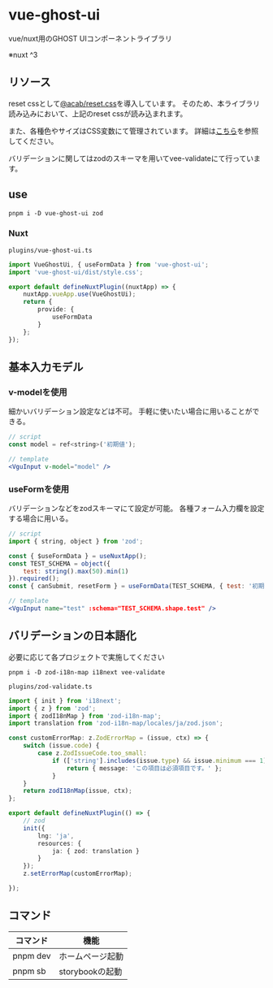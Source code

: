 # vue-ghost-ui

vue/nuxt用のGHOST UIコンポーネントライブラリ

※nuxt ^3

## リソース

reset cssとして[@acab/reset.css](https://github.com/mayank99/reset.css)を導入しています。
そのため、本ライブラリ読み込みにおいて、上記のreset cssが読み込まれます。

また、各種色やサイズはCSS変数にて管理されています。
詳細は[こちら](https://github.com/furutsubaki/vue-ghost-ui/blob/develop/src/assets/css/variables.css)を参照してください。

バリデーションに関してはzodのスキーマを用いてvee-validateにて行っています。

## use

```shell
pnpm i -D vue-ghost-ui zod
```

### Nuxt

`plugins/vue-ghost-ui.ts`

```ts
import VueGhostUi, { useFormData } from 'vue-ghost-ui';
import 'vue-ghost-ui/dist/style.css';

export default defineNuxtPlugin((nuxtApp) => {
    nuxtApp.vueApp.use(VueGhostUi);
    return {
        provide: {
            useFormData
        }
    };
});
```

## 基本入力モデル

### v-modelを使用

細かいバリデーション設定などは不可。
手軽に使いたい場合に用いることができる。

```jsx
// script
const model = ref<string>('初期値');

// template
<VguInput v-model="model" />
```

### useFormを使用

バリデーションなどをzodスキーマにて設定が可能。
各種フォーム入力欄を設定する場合に用いる。

```jsx
// script
import { string, object } from 'zod';

const { $useFormData } = useNuxtApp();
const TEST_SCHEMA = object({
    test: string().max(50).min(1)
}).required();
const { canSubmit, resetForm } = useFormData(TEST_SCHEMA, { test: '初期値' });

// template
<VguInput name="test" :schema="TEST_SCHEMA.shape.test" />
```

## バリデーションの日本語化

必要に応じて各プロジェクトで実施してください

```shell
pnpm i -D zod-i18n-map i18next vee-validate
```

`plugins/zod-validate.ts`

```ts
import { init } from 'i18next';
import { z } from 'zod';
import { zodI18nMap } from 'zod-i18n-map';
import translation from 'zod-i18n-map/locales/ja/zod.json';

const customErrorMap: z.ZodErrorMap = (issue, ctx) => {
    switch (issue.code) {
        case z.ZodIssueCode.too_small:
            if (['string'].includes(issue.type) && issue.minimum === 1) {
                return { message: 'この項目は必須項目です。' };
            }
    }
    return zodI18nMap(issue, ctx);
};

export default defineNuxtPlugin(() => {
    // zod
    init({
        lng: 'ja',
        resources: {
            ja: { zod: translation }
        }
    });
    z.setErrorMap(customErrorMap);

});

```

## コマンド

|コマンド|機能|
|---|---|
|pnpm dev|ホームページ起動|
|pnpm sb|storybookの起動|
